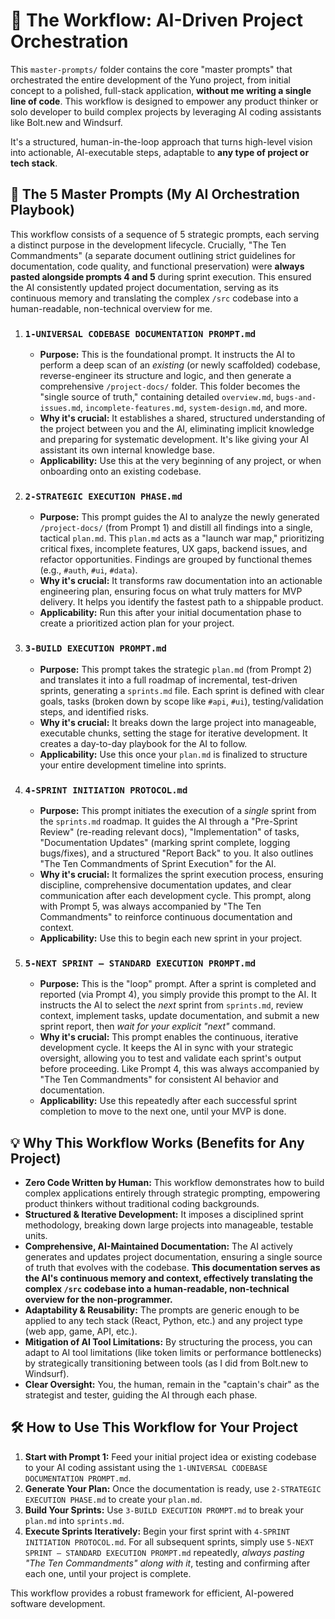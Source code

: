 # 🧠 The Workflow: AI-Driven Project Orchestration

This `master-prompts/` folder contains the core "master prompts" that orchestrated the entire development of the Yuno project, from initial concept to a polished, full-stack application, **without me writing a single line of code**. This workflow is designed to empower any product thinker or solo developer to build complex projects by leveraging AI coding assistants like Bolt.new and Windsurf.

It's a structured, human-in-the-loop approach that turns high-level vision into actionable, AI-executable steps, adaptable to **any type of project or tech stack**.

## 🚀 The 5 Master Prompts (My AI Orchestration Playbook)

This workflow consists of a sequence of 5 strategic prompts, each serving a distinct purpose in the development lifecycle. Crucially, "The Ten Commandments" (a separate document outlining strict guidelines for documentation, code quality, and functional preservation) were **always pasted alongside prompts 4 and 5** during sprint execution. This ensured the AI consistently updated project documentation, serving as its continuous memory and translating the complex `/src` codebase into a human-readable, non-technical overview for me.

1.  ### `1-UNIVERSAL CODEBASE DOCUMENTATION PROMPT.md`
    * **Purpose:** This is the foundational prompt. It instructs the AI to perform a deep scan of an *existing* (or newly scaffolded) codebase, reverse-engineer its structure and logic, and then generate a comprehensive `/project-docs/` folder. This folder becomes the "single source of truth," containing detailed `overview.md`, `bugs-and-issues.md`, `incomplete-features.md`, `system-design.md`, and more.
    * **Why it's crucial:** It establishes a shared, structured understanding of the project between you and the AI, eliminating implicit knowledge and preparing for systematic development. It's like giving your AI assistant its own internal knowledge base.
    * **Applicability:** Use this at the very beginning of any project, or when onboarding onto an existing codebase.

2.  ### `2-STRATEGIC EXECUTION PHASE.md`
    * **Purpose:** This prompt guides the AI to analyze the newly generated `/project-docs/` (from Prompt 1) and distill all findings into a single, tactical `plan.md`. This `plan.md` acts as a "launch war map," prioritizing critical fixes, incomplete features, UX gaps, backend issues, and refactor opportunities. Findings are grouped by functional themes (e.g., `#auth`, `#ui`, `#data`).
    * **Why it's crucial:** It transforms raw documentation into an actionable engineering plan, ensuring focus on what truly matters for MVP delivery. It helps you identify the fastest path to a shippable product.
    * **Applicability:** Run this after your initial documentation phase to create a prioritized action plan for your project.

3.  ### `3-BUILD EXECUTION PROMPT.md`
    * **Purpose:** This prompt takes the strategic `plan.md` (from Prompt 2) and translates it into a full roadmap of incremental, test-driven sprints, generating a `sprints.md` file. Each sprint is defined with clear goals, tasks (broken down by scope like `#api`, `#ui`), testing/validation steps, and identified risks.
    * **Why it's crucial:** It breaks down the large project into manageable, executable chunks, setting the stage for iterative development. It creates a day-to-day playbook for the AI to follow.
    * **Applicability:** Use this once your `plan.md` is finalized to structure your entire development timeline into sprints.

4.  ### `4-SPRINT INITIATION PROTOCOL.md`
    * **Purpose:** This prompt initiates the execution of a *single* sprint from the `sprints.md` roadmap. It guides the AI through a "Pre-Sprint Review" (re-reading relevant docs), "Implementation" of tasks, "Documentation Updates" (marking sprint complete, logging bugs/fixes), and a structured "Report Back" to you. It also outlines "The Ten Commandments of Sprint Execution" for the AI.
    * **Why it's crucial:** It formalizes the sprint execution process, ensuring discipline, comprehensive documentation updates, and clear communication after each development cycle. This prompt, along with Prompt 5, was always accompanied by "The Ten Commandments" to reinforce continuous documentation and context.
    * **Applicability:** Use this to begin each new sprint in your project.

5.  ### `5-NEXT SPRINT — STANDARD EXECUTION PROMPT.md`
    * **Purpose:** This is the "loop" prompt. After a sprint is completed and reported (via Prompt 4), you simply provide this prompt to the AI. It instructs the AI to select the *next* sprint from `sprints.md`, review context, implement tasks, update documentation, and submit a new sprint report, then *wait for your explicit "next"* command.
    * **Why it's crucial:** This prompt enables the continuous, iterative development cycle. It keeps the AI in sync with your strategic oversight, allowing you to test and validate each sprint's output before proceeding. Like Prompt 4, this was always accompanied by "The Ten Commandments" for consistent AI behavior and documentation.
    * **Applicability:** Use this repeatedly after each successful sprint completion to move to the next one, until your MVP is done.

## 💡 Why This Workflow Works (Benefits for Any Project)

* **Zero Code Written by Human:** This workflow demonstrates how to build complex applications entirely through strategic prompting, empowering product thinkers without traditional coding backgrounds.
* **Structured & Iterative Development:** It imposes a disciplined sprint methodology, breaking down large projects into manageable, testable units.
* **Comprehensive, AI-Maintained Documentation:** The AI actively generates and updates project documentation, ensuring a single source of truth that evolves with the codebase. **This documentation serves as the AI's continuous memory and context, effectively translating the complex `/src` codebase into a human-readable, non-technical overview for the non-programmer.**
* **Adaptability & Reusability:** The prompts are generic enough to be applied to any tech stack (React, Python, etc.) and any project type (web app, game, API, etc.).
* **Mitigation of AI Tool Limitations:** By structuring the process, you can adapt to AI tool limitations (like token limits or performance bottlenecks) by strategically transitioning between tools (as I did from Bolt.new to Windsurf).
* **Clear Oversight:** You, the human, remain in the "captain's chair" as the strategist and tester, guiding the AI through each phase.

## 🛠️ How to Use This Workflow for Your Project

1.  **Start with Prompt 1:** Feed your initial project idea or existing codebase to your AI coding assistant using the `1-UNIVERSAL CODEBASE DOCUMENTATION PROMPT.md`.
2.  **Generate Your Plan:** Once the documentation is ready, use `2-STRATEGIC EXECUTION PHASE.md` to create your `plan.md`.
3.  **Build Your Sprints:** Use `3-BUILD EXECUTION PROMPT.md` to break your `plan.md` into `sprints.md`.
4.  **Execute Sprints Iteratively:** Begin your first sprint with `4-SPRINT INITIATION PROTOCOL.md`. For all subsequent sprints, simply use `5-NEXT SPRINT — STANDARD EXECUTION PROMPT.md` repeatedly, *always pasting "The Ten Commandments" along with it*, testing and confirming after each one, until your project is complete.

This workflow provides a robust framework for efficient, AI-powered software development.